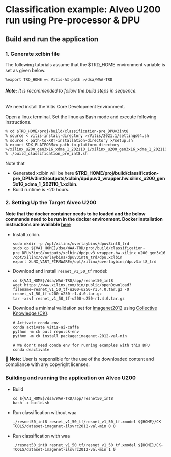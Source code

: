 # Classification example: Alveo U200 run using Pre-processor & DPU

## Build and run the application

### 1. Generate xclbin file
The following tutorials assume that the $TRD_HOME environment variable is set as given below.

```
%export TRD_HOME =< Vitis-AI-path >/dsa/WAA-TRD
```

###### **Note:** It is recommended to follow the build steps in sequence.

We need install the Vitis Core Development Environment.

Open a linux terminal. Set the linux as Bash mode and execute following instructions.

```
% cd $TRD_HOME/proj/build/classification-pre_DPUv3int8
% source < vitis-install-directory >/Vitis/2021.1/settings64.sh
% source < path-to-XRT-installation-directory >/setup.sh
% export SDX_PLATFORM=< path-to-platform-directory >/xilinx_u200_gen3x16_xdma_1_202110_1/xilinx_u200_gen3x16_xdma_1_202110_1.xpfm
% ./build_classification_pre_int8.sh
```
Note that 
- Generated xclbin will be here **$TRD_HOME/proj/build/classification-pre_DPUv3int8/outputs/xclbin/dpdpuv3_wrapper.hw.xilinx_u200_gen3x16_xdma_1_202110_1.xclbin**.
- Build runtime is ~20 hours.

### 2. Setting Up the Target Alveo U200
**Note that the docker container needs to be loaded and the below commands need to be run in the docker environment. Docker installation instructions are available [here](../../../../../README.md#Installation)**

* Install xclbin.

	```
	sudo mkdir -p /opt/xilinx/overlaybins/dpuv3int8_trd
	sudo cp ${VAI_HOME}/dsa/WAA-TRD/proj/build/classification-pre_DPUv3int8/outputs/xclbin/dpdpuv3_wrapper.hw.xilinx_u200_gen3x16_xdma_1_202110_1.xclbin /opt/xilinx/overlaybins/dpuv3int8_trd/dpu.xclbin
	export XLNX_VART_FIRMWARE=/opt/xilinx/overlaybins/dpuv3int8_trd
	```

* Download and install `resnet_v1_50_tf` model:

	```
	cd ${VAI_HOME}/dsa/WAA-TRD/app/resnet50_int8
	wget https://www.xilinx.com/bin/public/openDownload?filename=resnet_v1_50_tf-u200-u250-r1.4.0.tar.gz -O resnet_v1_50_tf-u200-u250-r1.4.0.tar.gz
	tar -xzvf resnet_v1_50_tf-u200-u250-r1.4.0.tar.gz
	```

* Download a minimal validation set for [Imagenet2012](http://www.image-net.org/challenges/LSVRC/2012/) using [Collective Knowledge (CK)](https://github.com/ctuning).
	```
	# Activate conda env
	conda activate vitis-ai-caffe
	python -m ck pull repo:ck-env
	python -m ck install package:imagenet-2012-val-min

	# We don't need conda env for running examples with this DPU
	conda deactivate
	```

:pushpin: **Note:** User is responsible for the use of the downloaded content and compliance with any copyright licenses.


### Building and running the application on Alveo U200
* Build
	```
	cd ${VAI_HOME}/dsa/WAA-TRD/app/resnet50_int8
	bash -x build.sh
	```
* Run classification without waa
	```
	./resnet50_int8 resnet_v1_50_tf/resnet_v1_50_tf.xmodel ${HOME}/CK-TOOLS/dataset-imagenet-ilsvrc2012-val-min 0 0
	```
* Run classification with waa
	```
	./resnet50_int8 resnet_v1_50_tf/resnet_v1_50_tf.xmodel ${HOME}/CK-TOOLS/dataset-imagenet-ilsvrc2012-val-min 1 0
	```
